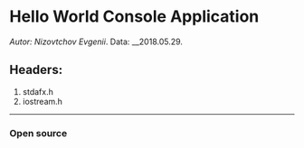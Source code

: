 # Hello World Console Application
 _Autor: Nizovtchov Evgenii_.
Data: __2018.05.29.
## Headers:
1. stdafx.h
2. iostream.h
***
### Open source 